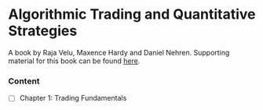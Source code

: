 # Algorithmic Trading and Quantitative Strategies

A book by Raja Velu, Maxence Hardy and Daniel Nehren. Supporting material for this book can be found [here](https://github.com/NehrenD/algo_trading_and_quant_strategies).

### Content

- [ ] Chapter 1: Trading Fundamentals
